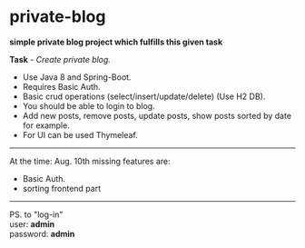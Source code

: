# private-blog  
**simple private blog project which fulfills this given task**  

**Task** - *Create private blog.*  
* Use Java 8 and Spring-Boot.  
* Requires Basic Auth.  
* Basic crud operations (select/insert/update/delete) (Use H2 DB).  
* You should be able to login to blog.  
* Add new posts, remove posts, update posts, show posts sorted by date for example.  
* For UI can be used Thymeleaf.    
---------------------------------------
At the time: Aug. 10th missing features are:   
- Basic Auth.   
- sorting frontend part   
--------------------------------------- 
PS. to "log-in"  
user: **admin**  
password: **admin**  
 
